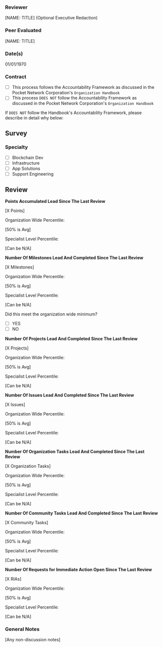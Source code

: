 ### Reviewer
[NAME: TITLE] (Optional Executive Redaction)
### Peer Evaluated
[NAME: TITLE]
### Date(s)
01/01/1970
### Contract
- [ ] This process follows the Accountability Framework as discussed in the Pocket Network Corporation's `Organization Handbook`
- [ ] This process `DOES NOT` follow the Accountability Framework as discussed in the Pocket Network Corporation's `Organization Handbook`

If `DOES NOT` follow the Handbook's Accountability Framework, please describe in detail why below:

## Survey
### Specialty
- [ ] Blockchain Dev
- [ ] Infrastructure
- [ ] App Solutions
- [ ] Support Engineering
## Review
**Points Accumulated Lead Since The Last Review**

[X Points]

Organization Wide Percentile:

[50% is Avg]

Specialist Level Percentile:

[Can be N/A]

**Number Of Milestones Lead And Completed Since The Last Review**

[X Milestones]

Organization Wide Percentile:

[50% is Avg]

Specialist Level Percentile:

[Can be N/A]

Did this meet the organization wide minimum?

- [ ] YES
- [ ] NO

**Number Of Projects Lead And Completed Since The Last Review**

[X Projects]

Organization Wide Percentile:

[50% is Avg]

Specialist Level Percentile:

[Can be N/A]

**Number Of Issues Lead And Completed Since The Last Review**

[X Issues]

Organization Wide Percentile:

[50% is Avg]

Specialist Level Percentile:

[Can be N/A]

**Number Of Organization Tasks Lead And Completed Since The Last Review**

[X Organization Tasks]

Organization Wide Percentile:

[50% is Avg]

Specialist Level Percentile:

[Can be N/A]

**Number Of Community Tasks Lead And Completed Since The Last Review**

[X Community Tasks]

Organization Wide Percentile:

[50% is Avg]

Specialist Level Percentile:

[Can be N/A]

**Number Of Requests for Immediate Action Open Since The Last Review**

[X RIAs]

Organization Wide Percentile:

[50% is Avg]

Specialist Level Percentile:

[Can be N/A]


### General Notes
[Any non-discussion notes]